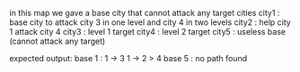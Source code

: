 in this map we gave a base city that cannot attack any target cities
city1 : base city to attack city 3 in one level and city 4 in two levels
city2 : help city 1 attack city 4
city3 : level 1 target
city4 : level 2 target
city5 : useless base (cannot attack any target)


expected output: 
base 1 :
    1 -> 3
    1 -> 2 > 4
base 5 :
    no path found